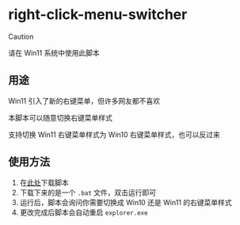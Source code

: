 # right-click-menu-switcher

> [!CAUTION]
> 请在 Win11 系统中使用此脚本

## 用途

Win11 引入了新的右键菜单，但许多网友都不喜欢

本脚本可以随意切换右键菜单样式

支持切换 Win11 右键菜单样式为 Win10 右键菜单样式，也可以反过来

## 使用方法

1. 在[此处](https://github.com/wuyuncheng-26/right-click-menu-switcher/releases)下载脚本
2. 下载下来的是一个 `.bat` 文件，双击运行即可
3. 运行后，脚本会询问你需要切换成 Win10 还是 Win11 的右键菜单样式
4. 更改完成后脚本会自动重启 `explorer.exe`